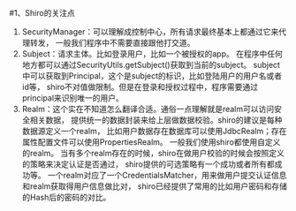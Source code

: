 #1、Shiro的关注点
1. SecurityManager：可以理解成控制中心，所有请求最终基本上都通过它来代理转发，
一般我们程序中不需要直接跟他打交道。
2. Subject：请求主体。比如登录用户，比如一个被授权的app。
在程序中任何地方都可以通过SecurityUtils.getSubject()获取到当前的subject。
subject中可以获取到Principal，这个是subject的标识，比如登陆用户的用户名或者id等，
shiro不对值做限制。但是在登录和授权过程中，程序需要通过principal来识别唯一的用户。
3. Realm：这个实在不知道怎么翻译合适。通俗一点理解就是realm可以访问安全相关数据，
提供统一的数据封装来给上层做数据校验。shiro的建议是每种数据源定义一个realm，
比如用户数据存在数据库可以使用JdbcRealm；存在属性配置文件可以使用PropertiesRealm。
一般我们使用shiro都使用自定义的realm。
当有多个realm存在的时候，shiro在做用户校验的时候会按照定义的策略来决定认证是否通过，
shiro提供的可选策略有一个成功或者所有都成功等。
一个realm对应了一个CredentialsMatcher，用来做用户提交认证信息和realm获取得用户信息做比对，
shiro已经提供了常用的比如用户密码和存储的Hash后的密码的对比。
